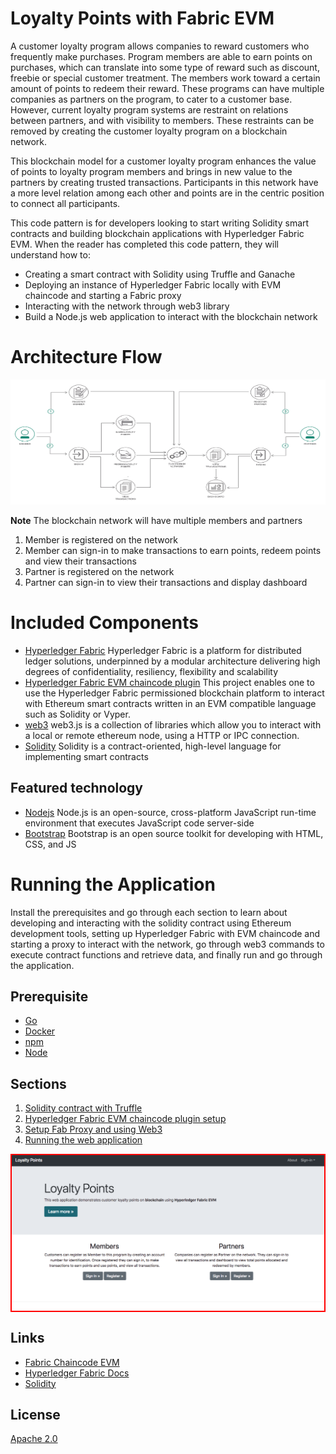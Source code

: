 # Loyalty Points with Fabric EVM

A customer loyalty program allows companies to reward customers who frequently make purchases. Program members are able to earn points on purchases, which can translate into some type of reward such as discount, freebie or special customer treatment.  The members work toward a certain amount of points to redeem their reward.  These programs can have multiple companies as partners on the program, to cater to a customer base.  However, current loyalty program systems are restraint on relations between partners, and with visibility to members. These restraints can be removed by creating the customer loyalty program on a blockchain network.

This blockchain model for a customer loyalty program enhances the value of points to loyalty program members and brings in new value to the partners by creating trusted transactions. Participants in this network have a more level relation among each other and points are in the centric position to connect all participants.

This code pattern is for developers looking to start writing Solidity smart contracts and building blockchain applications with Hyperledger Fabric EVM. When the reader has completed this code pattern, they will understand how to:

* Creating a smart contract with Solidity using Truffle and Ganache
* Deploying an instance of Hyperledger Fabric locally with EVM chaincode and starting a Fabric proxy
* Interacting with the network through web3 library
* Build a Node.js web application to interact with the blockchain network


# Architecture Flow

<p align="center">
  <img width="650" height="200" src="docs/doc-images/arch-flow.png">
</p>

**Note** The blockchain network will have multiple members and partners

1. Member is registered on the network
2. Member can sign-in to make transactions to earn points, redeem points and view their transactions
3. Partner is registered on the network
4. Partner can sign-in to view their transactions and display dashboard


# Included Components

* [Hyperledger Fabric](https://hyperledger.github.io/composer/latest/) Hyperledger Fabric is a platform for distributed ledger solutions, underpinned by a modular architecture delivering high degrees of confidentiality, resiliency, flexibility and scalability
* [Hyperledger Fabric EVM chaincode plugin](https://github.com/hyperledger/fabric-chaincode-evm) This project enables one to use the Hyperledger Fabric permissioned blockchain platform to interact with Ethereum smart contracts written in an EVM compatible language such as Solidity or Vyper.
* [web3](https://web3js.readthedocs.io/en/1.0/) web3.js is a collection of libraries which allow you to interact with a local or remote ethereum node, using a HTTP or IPC connection.
* [Solidity](https://solidity.readthedocs.io/en/v0.4.25/) Solidity is a contract-oriented, high-level language for implementing smart contracts

## Featured technology
+ [Nodejs](https://www.python.org/) Node.js is an open-source, cross-platform JavaScript run-time environment that executes JavaScript code server-side
+ [Bootstrap](https://getbootstrap.com/) Bootstrap is an open source toolkit for developing with HTML, CSS, and JS


# Running the Application

Install the prerequisites and go through each section to learn about developing and interacting with the solidity contract using Ethereum development tools, setting up Hyperledger Fabric with EVM chaincode and starting a proxy to interact with the network, go through web3 commands to execute contract functions and retrieve data, and finally run and go through the application.

## Prerequisite
- [Go](https://golang.org/dl/)
- [Docker](https://www.docker.com/)
- [npm](https://www.npmjs.com/)  
- [Node](https://nodejs.org/en/)


## Sections
1. [Solidity contract with Truffle](./docs/truffle-commands.md)
2. [Hyperledger Fabric EVM chaincode plugin setup](./docs/evm-fabric-setup.md)
3. [Setup Fab Proxy and using Web3](./docs/proxy-web3-commands.md)
4. [Running the web application](./docs/run-application.md)

<div style='border: 2px solid #f00;'>
  <img width="1000" src="docs/doc-images/app.png">
</div>

## Links
* [Fabric Chaincode EVM](https://github.com/hyperledger/fabric-chaincode-evm)
* [Hyperledger Fabric Docs](http://hyperledger-fabric.readthedocs.io/en/latest/)
* [Solidity](https://solidity.readthedocs.io/en/v0.4.25/index.html)


## License
[Apache 2.0](LICENSE)
